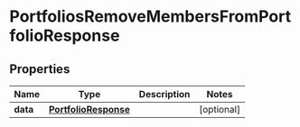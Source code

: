

# PortfoliosRemoveMembersFromPortfolioResponse


## Properties

| Name | Type | Description | Notes |
|------------ | ------------- | ------------- | -------------|
|**data** | [**PortfolioResponse**](PortfolioResponse.md) |  |  [optional] |



